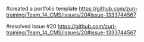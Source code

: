 #created a portfolio template 
https://github.com/zuri-training/Team_14_CMS/issues/20#issue-1333744567

#resolved issue #20
https://github.com/zuri-training/Team_14_CMS/issues/20#issue-1333744567
